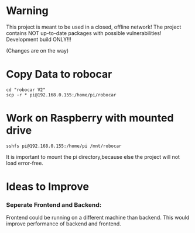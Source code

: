 # Warning
 This project is meant to be used in a closed, offline network! 
 The project contains NOT up-to-date packages with possible vulnerabilities!
 Development build ONLY!!!

(Changes are on the way)
 
 # Copy Data to robocar
```
cd "robocar V2"
scp -r * pi@192.168.0.155:/home/pi/robocar
```
# Work on Raspberry with mounted drive
```
sshfs pi@192.168.0.155:/home/pi /mnt/robocar
```
It is important to mount the pi directory,because else the project
will not load error-free.

 # Ideas to Improve
 ### Seperate Frontend and Backend:
Frontend could be running on a different machine than backend. This would improve performance of backend and frontend.
